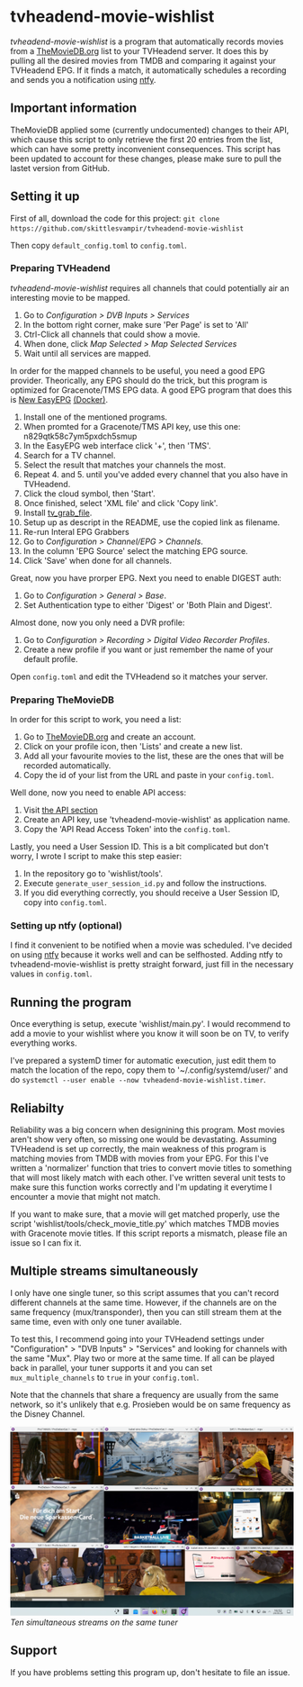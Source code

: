 # tvheadend-movie-wishlist
*tvheadend-movie-wishlist* is a program that automatically records movies from a [TheMovieDB.org](https://themoviedb.org) list to your TVHeadend server.
It does this by pulling all the desired movies from TMDB and comparing it against your TVHeadend EPG. If it finds a match, it automatically schedules a recording and sends you a notification using [ntfy](https://ntfy.sh).

## Important information
TheMovieDB applied some (currently undocumented) changes to their API, which cause this script to only retrieve the first 20 entries from the list, which can have some pretty inconvenient consequences. This script has been updated to account for these changes, please make sure to pull the lastet version from GitHub.

## Setting it up

First of all, download the code for this project:
`git clone https://github.com/skittlesvampir/tvheadend-movie-wishlist`

Then copy `default_config.toml` to `config.toml`.

### Preparing TVHeadend

*tvheadend-movie-wishlist* requires all channels that could potentially air an interesting movie to be mapped.

1. Go to *Configuration > DVB Inputs > Services*
2. In the bottom right corner, make sure 'Per Page' is set to 'All'
3. Ctrl-Click all channels that could show a movie.
4. When done, click *Map Selected > Map Selected Services*
5. Wait until all services are mapped.

In order for the mapped channels to be useful, you need a good EPG provider. Theorically, any EPG should do the trick, but this program is optimized for Gracenote/TMS EPG data. A good EPG program that does this is [New EasyEPG](https://github.com/sunsettrack4/script.service.easyepg-lite#easyepg-lite) [(Docker)](https://github.com/DeBaschdi/docker.new-easyepg).

1. Install one of the mentioned programs.
2. When promted for a Gracenote/TMS API key, use this one: n829qtk58c7ym5pxdch5smup
3. In the EasyEPG web interface click '+', then 'TMS'.
4. Search for a TV channel.
5. Select the result that matches your channels the most.
6. Repeat 4. and 5. until you've added every channel that you also have in TVHeadend.
7. Click the cloud symbol, then 'Start'.
8. Once finished, select 'XML file' and click 'Copy link'.
9. Install [tv_grab_file](https://github.com/b-jesch/tv_grab_file).
10. Setup up as descript in the README, use the copied link as filename.
11. Re-run Interal EPG Grabbers
12. Go to *Configuration > Channel/EPG > Channels*.
13. In the column 'EPG Source' select the matching EPG source.
14. Click 'Save' when done for all channels.

Great, now you have prorper EPG. Next you need to enable DIGEST auth:
1. Go to *Configuration > General > Base*.
2. Set Authentication type to either 'Digest' or 'Both Plain and Digest'.

Almost done, now you only need a DVR profile:
1. Go to *Configuration > Recording > Digital Video Recorder Profiles*.
2. Create a new profile if you want or just remember the name of your default profile.

Open `config.toml` and edit the TVHeadend so it matches your server.

### Preparing TheMovieDB
In order for this script to work, you need a list:
1. Go to [TheMovieDB.org](https://www.themoviedb.org) and create an account.
2. Click on your profile icon, then 'Lists' and create a new list.
3. Add all your favourite movies to the list, these are the ones that will be recorded automatically.
4. Copy the id of your list from the URL and paste in your `config.toml`.

Well done, now you need to enable API access:
1. Visit [the API section](https://www.themoviedb.org/settings/api)
2. Create an API key, use 'tvheadend-movie-wishlist' as application name.
3. Copy the 'API Read Access Token' into the `config.toml`.

Lastly, you need a User Session ID. This is a bit complicated but don't worry, I wrote I script to make this step easier:
1. In the repository go to 'wishlist/tools'.
2. Execute `generate_user_session_id.py` and follow the instructions.
3. If you did everything correctly, you should receive a User Session ID, copy into `config.toml`.

### Setting up ntfy (optional)
I find it convenient to be notified when a movie was scheduled. I've decided on using [ntfy](https://ntfy.sh) because it works well and can be selfhosted. Adding ntfy to tvheadend-movie-wishlist is pretty straight forward, just fill in the necessary values in `config.toml`.

## Running the program
Once everything is setup, execute 'wishlist/main.py'. I would recommend to add a movie to your wishlist where you know it will soon be on TV, to verify everything works.

I've prepared a systemD timer for automatic execution, just edit them to match the location of the repo, copy them to '~/.config/systemd/user/' and do `systemctl --user enable --now tvheadend-movie-wishlist.timer`.

## Reliabilty
Reliability was a big concern when designining this program. Most movies aren't show very often, so missing one would be devastating. Assuming TVHeadend is set up correctly, the main weakness of this program is matching movies from TMDB with movies from your EPG. For this I've written a 'normalizer' function that tries to convert movie titles to something that will most likely match with each other. I've written several unit tests to make sure this function works correctly and I'm updating it everytime I encounter a movie that might not match.

If you want to make sure, that a movie will get matched properly, use the script 'wishlist/tools/check_movie_title.py' which matches TMDB movies with Gracenote movie titles. If this script reports a mismatch, please file an issue so I can fix it.

## Multiple streams simultaneously
I only have one single tuner, so this script assumes that you can't record different channels at the same time. However, if the channels are on the same frequency (mux/transponder), then you can still stream them at the same time, even with only one tuner available.

To test this, I recommend going into your TVHeadend settings under "Configuration" > "DVB Inputs" > "Services" and looking for channels with the same "Mux". Play two or more at the same time. If all can be played back in parallel, your tuner supports it and you can set `mux_multiple_channels` to `true` in your `config.toml`.

Note that the channels that share a frequency are usually from the same network, so it's unlikely that e.g. Prosieben would be on same frequency as the Disney Channel.

![Ten simultaneous streams](https://raw.githubusercontent.com/skittlesvampir/tvheadend-movie-wishlist/main/10%20Recordings%20on%20the%20Same%20Mux%20using%20Only%20One%20Tuner.png "Ten simultaneous streams")
*Ten simultaneous streams on the same tuner*

## Support
If you have problems setting this program up, don't hesitate to file an issue.
